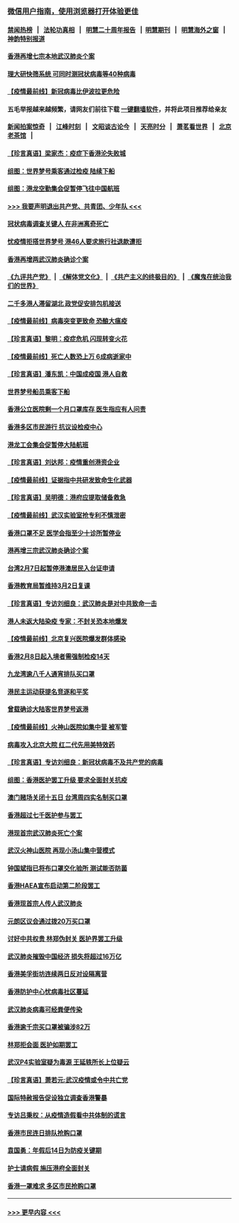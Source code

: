 ### [微信用户指南，使用浏览器打开体验更佳](https://github.com/gfw-breaker/banned-news1/blob/master/indexes/wechat-guide.md?t=0)
#### [禁闻热榜](热点新闻.md?t=0)  &nbsp;&nbsp;|&nbsp;&nbsp; [法轮功真相](https://github.com/gfw-breaker/truth/blob/master/README.md?t=0) &nbsp;&nbsp;|&nbsp;&nbsp; [明慧二十周年报告](https://github.com/gfw-breaker/mh-reports/blob/master/README.md?t=0) &nbsp;&nbsp;|&nbsp;&nbsp;[明慧期刊](https://github.com/gfw-breaker/mh-qikan) &nbsp;&nbsp;|&nbsp;&nbsp; [明慧海外之窗](https://github.com/gfw-breaker/mh-news/blob/master/README.md?t=0) &nbsp;&nbsp;|&nbsp;&nbsp; [神韵特别报道](https://github.com/gfw-breaker/mh-news/blob/master/shenyun.md?t=0)
#### [香港再增七宗本地武汉肺炎个案](../pages/nsc415/n11862405.md?t=02121422) 
#### [理大研快筛系统 可同时测冠状病毒等40种病毒](../pages/nsc415/n11862376.md?t=02121422) 
#### [【疫情最前线】新冠病毒比伊波拉更危险](../pages/nsc415/n11862199.md?t=02121422) 
#### 五毛举报越来越频繁，请网友们前往下载 [一键翻墙软件](https://github.com/gfw-breaker/ssr-accounts)，并将此项目推荐给亲友
#### [新闻拍案惊奇](https://github.com/gfw-breaker/banned-news1/blob/master/pages/link4.md) &nbsp;&nbsp;|&nbsp;&nbsp; [江峰时刻](https://github.com/gfw-breaker/banned-news1/blob/master/pages/link4.md) &nbsp;&nbsp;|&nbsp;&nbsp; [文昭谈古论今](https://github.com/gfw-breaker/banned-news1/blob/master/pages/link4.md) &nbsp;&nbsp;|&nbsp;&nbsp; [天亮时分](https://github.com/gfw-breaker/banned-news1/blob/master/pages/link4.md) &nbsp;&nbsp;|&nbsp;&nbsp; [萧茗看世界](https://github.com/gfw-breaker/banned-news1/blob/master/pages/link4.md) &nbsp;&nbsp;|&nbsp;&nbsp; [北京老茶馆](https://github.com/gfw-breaker/banned-news1/blob/master/pages/link4.md) &nbsp;&nbsp;|&nbsp;&nbsp; 
#### [【珍言真语】梁家杰：疫症下香港沦失败城](../pages/nsc415/n11861588.md?t=02121422) 
#### [组图：世界梦号乘客通过检疫 陆续下船](../pages/nsc415/n11858302.md?t=02121422) 
#### [组图：港龙空勤集会促暂停飞往中国航班](../pages/nsc415/n11858190.md?t=02121422) 
#### [>>> 我要声明退出共产党、共青团、少年队 <<<](https://github.com/begood0513/goodnews/blob/master/quit/letter.md) 
#### [冠状病毒调查关键人 在非洲离奇死亡](../pages/nsc415/n11859798.md?t=02121422) 
#### [忧疫情拒搭世界梦号 港46人要求旅行社退款遭拒](../pages/nsc415/n11859849.md?t=02121422) 
#### [香港再增两武汉肺炎确诊个案](../pages/nsc415/n11859833.md?t=02121422) 
#### [《九评共产党》](https://github.com/begood0513/9ping.md/blob/master/README.md) &nbsp;|&nbsp; [《解体党文化》](../../../../jtdwh.md/blob/master/README.md)  &nbsp;|&nbsp; [《共产主义的终极目的》](../../../../gczydzjmd.md/blob/master/README.md) &nbsp;|&nbsp; [《魔鬼在统治我们的世界》](../../../../mgztzwmdsj.md/blob/master/README.md) 
#### [二千多港人滞留湖北 政党促安排包机接送](../pages/nsc415/n11859831.md?t=02121422) 
#### [【疫情最前线】病毒突变更致命 恐酿大瘟疫](../pages/nsc415/n11859604.md?t=02121422) 
#### [【珍言真语】黎明：疫症危机 闪现转变火花](../pages/nsc415/n11859199.md?t=02121422) 
#### [【疫情最前线】死亡人数恐上万 6成病逝家中](../pages/nsc415/n11856687.md?t=02121422) 
#### [【珍言真语】潘东凯：中国成疫国 港人自救](../pages/nsc415/n11856962.md?t=02121422) 
#### [世界梦号船员乘客下船](../pages/nsc415/n11856883.md?t=02121422) 
#### [香港公立医院剩一个月口罩库存 医生指应有人问责](../pages/nsc415/n11856875.md?t=02121422) 
#### [香港多区市民游行 抗议设检疫中心](../pages/nsc415/n11856866.md?t=02121422) 
#### [港龙工会集会促暂停大陆航班](../pages/nsc415/n11856840.md?t=02121422) 
#### [【珍言真语】刘达邦：疫情重创港资企业](../pages/nsc415/n11854274.md?t=02121422) 
#### [【疫情最前线】证据指中共研发致命生化武器](../pages/nsc415/n11853087.md?t=02121422) 
#### [【珍言真语】吴明德：港府应提取储备救急](../pages/nsc415/n11852734.md?t=02121422) 
#### [【疫情最前线】武汉实验室抢专利不慎泄密](../pages/nsc415/n11850310.md?t=02121422) 
#### [香港口罩不足 医学会指至少十诊所暂停业](../pages/nsc415/n11850301.md?t=02121422) 
#### [港再增三宗武汉肺炎确诊个案](../pages/nsc415/n11850328.md?t=02121422) 
#### [台湾2月7日起暂停港澳居民入台证申请](../pages/nsc415/n11850304.md?t=02121422) 
#### [香港教育局暂维持3月2日复课](../pages/nsc415/n11850260.md?t=02121422) 
#### [【珍言真语】专访刘细良：武汉肺炎是对中共致命一击](../pages/nsc415/n11849934.md?t=02121422) 
#### [港人未返大陆染疫 专家：不封关恐本地爆发](../pages/nsc415/n11848021.md?t=02121422) 
#### [【疫情最前线】北京复兴医院爆发群体感染](../pages/nsc415/n11847626.md?t=02121422) 
#### [香港2月8日起入境者需强制检疫14天](../pages/nsc415/n11847658.md?t=02121422) 
#### [九龙湾逾八千人通宵排队买口罩](../pages/nsc415/n11847647.md?t=02121422) 
#### [港民主运动获提名竞逐和平奖](../pages/nsc415/n11847633.md?t=02121422) 
#### [曾载确诊大陆客世界梦号返港](../pages/nsc415/n11847608.md?t=02121422) 
#### [【疫情最前线】火神山医院如集中营 被军管](../pages/nsc415/n11847524.md?t=02121422) 
#### [病毒攻入北京大院 红二代先用美特效药](../pages/nsc415/n11847427.md?t=02121422) 
#### [【珍言真语】专访刘细良：新冠状病毒不及共产党的病毒](../pages/nsc415/n11847164.md?t=02121422) 
#### [组图：香港医护罢工升级 要求全面封关抗疫](../pages/nsc415/n11844107.md?t=02121422) 
#### [澳门赌场关闭十五日 台湾周四实名制买口罩](../pages/nsc415/n11845083.md?t=02121422) 
#### [香港超过七千医护参与罢工](../pages/nsc415/n11845051.md?t=02121422) 
#### [港现首宗武汉肺炎死亡个案](../pages/nsc415/n11844998.md?t=02121422) 
#### [武汉火神山医院 再现小汤山集中营模式](../pages/nsc415/n11844763.md?t=02121422) 
#### [钟国斌指已将布口罩交化验所 测试能否防菌](../pages/nsc415/n11842783.md?t=02121422) 
#### [香港HAEA宣布启动第二阶段罢工](../pages/nsc415/n11842723.md?t=02121422) 
#### [香港现首宗人传人武汉肺炎](../pages/nsc415/n11842766.md?t=02121422) 
#### [元朗区议会通过拨20万买口罩](../pages/nsc415/n11842754.md?t=02121422) 
#### [讨好中共权贵 林郑伪封关 医护界罢工升级](../pages/nsc415/n11842359.md?t=02121422) 
#### [武汉肺炎摧毁中国经济 损失将超过16万亿](../pages/nsc415/n11839723.md?t=02121422) 
#### [香港美孚街坊连续两日反对设隔离营](../pages/nsc415/n11839962.md?t=02121422) 
#### [香港防护中心忧病毒社区蔓延](../pages/nsc415/n11839933.md?t=02121422) 
#### [武汉肺炎病毒可经粪便传染](../pages/nsc415/n11839939.md?t=02121422) 
#### [香港逾千宗买口罩被骗涉82万](../pages/nsc415/n11839914.md?t=02121422) 
#### [林郑拒会面 医护如期罢工](../pages/nsc415/n11839892.md?t=02121422) 
#### [武汉P4实验室疑为毒源 王延轶所长上位疑云](../pages/nsc415/n11835543.md?t=02121422) 
#### [【珍言真语】萧若元:武汉疫情或令中共亡党](../pages/nsc415/n11829394.md?t=02121422) 
#### [国际特赦报告促设独立调查香港警暴](../pages/nsc415/n11833845.md?t=02121422) 
#### [专访吕秉权：从疫情造假看中共体制的谎言](../pages/nsc415/n11833813.md?t=02121422) 
#### [香港市民连日排队抢购口罩](../pages/nsc415/n11833794.md?t=02121422) 
#### [袁国勇：年假后14日为防疫关键期](../pages/nsc415/n11831088.md?t=02121422) 
#### [护士请病假 施压港府全面封关](../pages/nsc415/n11831030.md?t=02121422) 
#### [香港一罩难求 多区市民抢购口罩](../pages/nsc415/n11831002.md?t=02121422) 

----
#### [ >>> 更早内容 <<< ](../indexes/nsc415-earlier.md)
